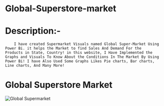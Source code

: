 # Global-Superstore-market

# Description:- 
        I have created Supermarket Visuals named Global Super-Market Using Power Bi. it helps the Market to find Sales And Demand For the Products in State, Country! in this website, I Have Implemented the Graphs and Visuals To Know About the Conditions In The Market By Using Power Bi! I have Also Used Some Graphs Likes Pie charts, Bar charts, Line charts, And Many More!
 
 # Global Superstore Market
![Global Supermarket](https://user-images.githubusercontent.com/103365435/209458396-bd8ecb13-a615-4877-9723-50b704a62d34.png)
